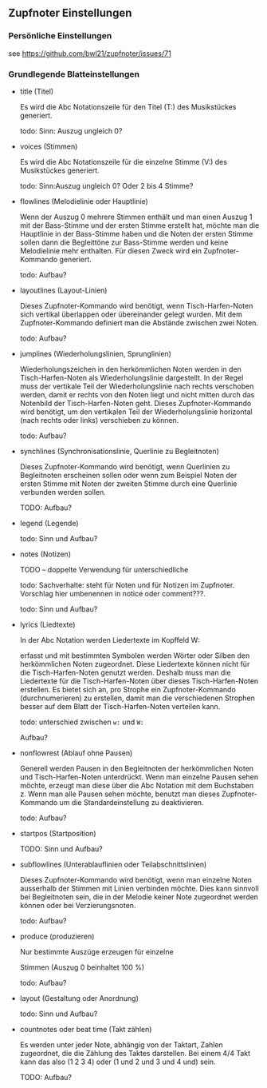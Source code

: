 ## Zupfnoter Einstellungen

### Persönliche Einstellungen

see https://github.com/bwl21/zupfnoter/issues/71

### Grundlegende Blatteinstellungen

-   title (Titel)

    Es wird die Abc Notationszeile für den Titel (T:) des Musikstückes
    generiert.

    todo: Sinn: Auszug ungleich 0?

-   voices (Stimmen)

    Es wird die Abc Notationszeile für die einzelne Stimme (V:) des
    Musikstückes generiert.

    todo: Sinn:Auszug ungleich 0? Oder 2 bis 4 Stimme?

-   flowlines (Melodielinie oder Hauptlinie)

    Wenn der Auszug 0 mehrere Stimmen enthält und man einen Auszug 1 mit
    der Bass-Stimme und der ersten Stimme erstellt hat, möchte man die
    Hauptlinie in der Bass-Stimme haben und die Noten der ersten Stimme
    sollen dann die Begleittöne zur Bass-Stimme werden und keine
    Melodielinie mehr enthalten. Für diesen Zweck wird ein
    Zupfnoter-Kommando generiert.

    todo: Aufbau?

-   layoutlines (Layout-Linien)

    Dieses Zupfnoter-Kommando wird benötigt, wenn Tisch-Harfen-Noten
    sich vertikal überlappen oder übereinander gelegt wurden. Mit dem
    Zupfnoter-Kommando definiert man die Abstände zwischen zwei Noten.

    todo: Aufbau?

-   jumplines (Wiederholungslinien, Sprunglinien)

    Wiederholungszeichen in den herkömmlichen Noten werden in den
    Tisch-Harfen-Noten als Wiederholungslinie dargestellt. In der Regel
    muss der vertikale Teil der Wiederholungslinie nach rechts
    verschoben werden, damit er rechts von den Noten liegt und nicht
    mitten durch das Notenbild der Tisch-Harfen-Noten geht. Dieses
    Zupfnoter-Kommando wird benötigt, um den vertikalen Teil der
    Wiederholungslinie horizontal (nach rechts oder links) verschieben
    zu können.

    todo: Aufbau?

-   synchlines (Synchronisationslinie, Querlinie zu Begleitnoten)

    Dieses Zupfnoter-Kommando wird benötigt, wenn Querlinien zu
    Begleitnoten erscheinen sollen oder wenn zum Beispiel Noten der
    ersten Stimme mit Noten der zweiten Stimme durch eine Querlinie
    verbunden werden sollen.

    TODO: Aufbau?

-   legend (Legende)

    todo: Sinn und Aufbau?

-   notes (Notizen)

    TODO – doppelte Verwendung für unterschiedliche

    todo: Sachverhalte: steht für Noten und für Notizen im Zupfnoter.
    Vorschlag hier umbenennen in notice oder comment???.

    todo: Sinn und Aufbau?

-   lyrics (Liedtexte)

    In der Abc Notation werden Liedertexte im Kopffeld W:

    erfasst und mit bestimmten Symbolen werden Wörter oder Silben den
    herkömmlichen Noten zugeordnet. Diese Liedertexte können nicht für
    die Tisch-Harfen-Noten genutzt werden. Deshalb muss man die
    Liedertexte für die Tisch-Harfen-Noten über dieses
    Tisch-Harfen-Noten erstellen. Es bietet sich an, pro Strophe ein
    Zupfnoter-Kommando (durchnumerieren) zu erstellen, damit man die
    verschiedenen Strophen besser auf dem Blatt der Tisch-Harfen-Noten
    verteilen kann.

    todo: unterschied zwischen `w:` und `W:`

    Aufbau?

-   nonflowrest (Ablauf ohne Pausen)

    Generell werden Pausen in den Begleitnoten der herkömmlichen Noten
    und Tisch-Harfen-Noten unterdrückt. Wenn man einzelne Pausen sehen
    möchte, erzeugt man diese über die Abc Notation mit dem Buchstaben
    z.  Wenn man alle Pausen sehen möchte, benutzt man dieses
        Zupfnoter-Kommando um die Standardeinstellung zu deaktivieren.

    todo: Aufbau?

-   startpos (Startposition)

    TODO: Sinn und Aufbau?

-   subflowlines (Unterablauflinien oder Teilabschnittslinien)

    Dieses Zupfnoter-Kommando wird benötigt, wenn man einzelne Noten
    ausserhalb der Stimmen mit Linien verbinden möchte. Dies kann
    sinnvoll bei Begleitnoten sein, die in der Melodie keiner Note
    zugeordnet werden können oder bei Verzierungsnoten.

    todo: Aufbau?

-   produce (produzieren)

    Nur bestimmte Auszüge erzeugen für einzelne

    Stimmen (Auszug 0 beinhaltet 100 %)

    todo: Aufbau?

-   layout (Gestaltung oder Anordnung)

    todo: Sinn und Aufbau?

-   countnotes oder beat time (Takt zählen)

    Es werden unter jeder Note, abhängig von der Taktart, Zahlen
    zugeordnet, die die Zählung des Taktes darstellen. Bei einem 4/4
    Takt kann das also (1 2 3 4) oder (1 und 2 und 3 und 4 und) sein.

    TODO: Aufbau?
